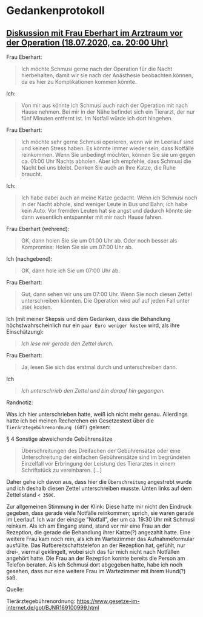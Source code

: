 # Gedankenprotokoll
## [Diskussion mit Frau Eberhart im Arztraum vor der Operation (18.07.2020, ca. 20:00 Uhr)](https://codeberg.org/keks24/beweissammlung-nahtdehiszenz-elisabeth-kellerwessel/src/branch/master/e-mail_verlauf/Beschwerde%20und%20Entsch%c3%a4digung:%20Operation,%20Katze,%20EKH,%20Schmusi,%2018.07.2020.eml#L69-L70)

Frau Eberhart:
> Ich möchte Schmusi gerne nach der Operation für die Nacht hierbehalten, damit wir sie nach der Anästhesie beobachten können, da es hier zu Komplikationen kommen könnte.

Ich:
> Von mir aus könnte ich Schmusi auch nach der Operation mit nach Hause nehmen. Bei mir in der Nähe befindet sich ein Tierarzt, der nur fünf Minuten entfernt ist. Im Notfall würde ich dort hingehen.

Frau Eberhart:
> Ich möchte sehr gerne Schmusi operieren, wenn wir im Leerlauf sind und keinen Stress haben. Es könnte immer wieder sein, dass Notfälle reinkommen.
> Wenn Sie unbedingt möchten, können Sie sie um gegen ca. 01:00 Uhr Nachts abholen. Aber ich empfehle, dass Schmusi die Nacht bei uns bleibt.
> Denken Sie auch an Ihre Katze, die Ruhe braucht.

Ich:
> Ich habe dabei auch an meine Katze gedacht.
> Wenn ich Schmusi noch in der Nacht abhole, sind weniger Leute in Bus und Bahn; ich habe kein Auto. Vor fremden Leuten hat sie angst und dadurch könnte sie dann wesentlich entspannter mit mir nach Hause fahren.

Frau Eberhart (wehrend):
> OK, dann holen Sie sie um 01:00 Uhr ab.
> Oder noch besser als Kompromiss: Holen Sie sie um 07:00 Uhr ab.

Ich (nachgebend):
> OK, dann hole ich Sie um 07:00 Uhr ab.

Frau Eberhart:
> Gut, dann sehen wir uns um 07:00 Uhr.
> Wenn Sie noch diesen Zettel unterschreiben könnten. Die Operation wird auf auf jeden Fall unter `350€` kosten.

Ich (mit meiner Skepsis und dem Gedanken, dass die Behandlung höchstwahrscheinlich nur ein `paar Euro weniger kosten` wird, als ihre Einschätzung):
> *Ich lese mir gerade den Zettel durch.*

Frau Eberhart:
> Ja, lesen Sie sich das erstmal durch und unterschreiben dann.

Ich
> *Ich unterschrieb den Zettel und bin darauf hin gegangen.*

Randnotiz:

Was ich hier unterschrieben hatte, weiß ich nicht mehr genau. Allerdings hatte ich bei meinen Recherchen ein Gesetzestext über die `Tierärztegebührenordnung (GOT)` gelesen:

§ 4 Sonstige abweichende Gebührensätze
> Überschreitungen des Dreifachen der Gebührensätze oder eine Unterschreitung der einfachen Gebührensätze sind im begründeten Einzelfall vor Erbringung der Leistung des Tierarztes in einem Schriftstück zu vereinbaren. [...]

Daher gehe ich davon aus, dass hier die `Überschreitung` angestrebt wurde und ich deshalb diesen Zettel unterschreiben musste. Unten links auf dem Zettel stand `< 350€`.

Zur allgemeinen Stimmung in der Klink: Diese hatte mir nicht den Eindruck gegeben, dass gerade viele Notfälle reinkommen; sprich, sie waren gerade im Leerlauf.
Ich war der einzige "Notfall", der um ca. 19:30 Uhr mit Schmusi reinkam. Als ich am Eingang stand, stand vor mir eine Frau an der Rezeption, die gerade die Behandlung ihrer Katze(?) angezahlt hatte. Eine weitere Frau kam noch rein, als ich im Wartezimmer das Aufnahmeformular ausfüllte. Das Rufbereitschaftstelefon an der Rezeption hat, gefühlt, nur drei-, viermal geklingelt, wobei sich das für mich nicht nach Notfällen angehört hatte. Die Frau an der Rezeption konnte bereits die Person am Telefon beraten.
Als ich Schmusi dort abgegeben hatte, habe ich noch gesehen, dass nur eine weitere Frau im Wartezimmer mit ihrem Hund(?) saß.

Quelle:

Tierärztegebührenordnung: https://www.gesetze-im-internet.de/got/BJNR169100999.html
